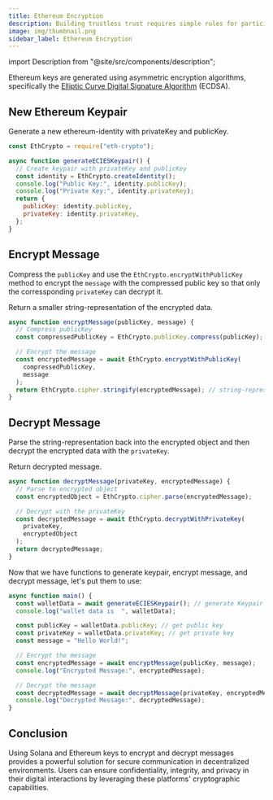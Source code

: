 ```yaml
---
title: Ethereum Encryption
description: Building trustless trust requires simple rules for participation.
image: img/thumbnail.png
sidebar_label: Ethereum Encryption
---
```


import Description from "@site/src/components/description";

<Description
  text="Encrypting and Decrypting Messages Using Ethereum Keys"
/>

Ethereum keys are generated using asymmetric encryption algorithms, specifically the [Elliptic Curve Digital Signature Algorithm](https://en.wikipedia.org/wiki/Elliptic_Curve_Digital_Signature_Algorithm) (ECDSA).

<!-- Each Ethereum account has a unique key pair consisting of a private key and a corresponding public key. The private key remains confidential and should never be shared, while the public key is openly available. -->

## New Ethereum Keypair

Generate a new ethereum-identity with privateKey and publicKey.

```js
const EthCrypto = require("eth-crypto");

async function generateECIESKeypair() {
  // Create keypair with privateKey and publicKey
  const identity = EthCrypto.createIdentity();
  console.log("Public Key:", identity.publicKey);
  console.log("Private Key:", identity.privateKey);
  return {
    publicKey: identity.publicKey,
    privateKey: identity.privateKey,
  };
}
```

## Encrypt Message

Compress the `publicKey` and use the `EthCrypto.encryptWithPublicKey` method to encrypt the `message` with the compressed public key so that only the corressponding `privateKey` can decrypt it.

Return a smaller string-representation of the encrypted data.

```javascript
async function encryptMessage(publicKey, message) {
  // Compress publicKey
  const compressedPublicKey = EthCrypto.publicKey.compress(publicKey);

  // Encrypt the message
  const encryptedMessage = await EthCrypto.encryptWithPublicKey(
    compressedPublicKey,
    message
  );
  return EthCrypto.cipher.stringify(encryptedMessage); // string-representation of encrypted data
}
```

## Decrypt Message

Parse the string-representation back into the encrypted object and then decrypt the encrypted data with the `privateKey`.

Return decrypted message.

```js
async function decryptMessage(privateKey, encryptedMessage) {
  // Parse to encrypted object
  const encryptedObject = EthCrypto.cipher.parse(encryptedMessage);

  // Decrypt with the privateKey
  const decryptedMessage = await EthCrypto.decryptWithPrivateKey(
    privateKey,
    encryptedObject
  );
  return decryptedMessage;
}
```

Now that we have functions to generate keypair, encrypt message, and decrypt message, let's put them to use:

```js
async function main() {
  const walletData = await generateECIESKeypair(); // generate Keypair
  console.log("wallet data is  ", walletData);

  const publicKey = walletData.publicKey; // get public key
  const privateKey = walletData.privateKey; // get private key
  const message = "Hello World!";

  // Encrypt the message
  const encryptedMessage = await encryptMessage(publicKey, message);
  console.log("Encrypted Message:", encryptedMessage);

  // Decrypt the message
  const decryptedMessage = await decryptMessage(privateKey, encryptedMessage);
  console.log("Decrypted Message:", decryptedMessage);
}
```

## Conclusion

Using Solana and Ethereum keys to encrypt and decrypt messages provides a powerful solution for secure communication in decentralized environments. Users can ensure confidentiality, integrity, and privacy in their digital interactions by leveraging these platforms' cryptographic capabilities.

